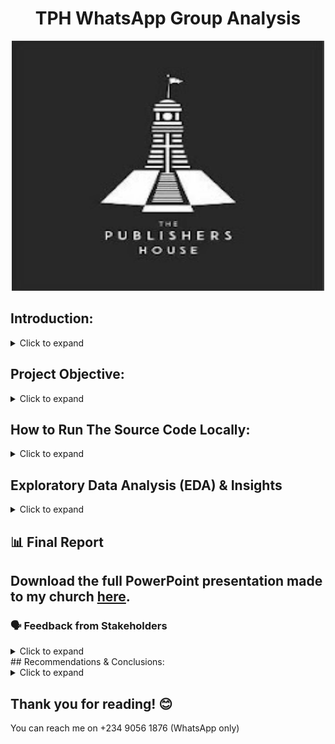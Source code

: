 <h1 style="text-align: center;">TPH WhatsApp Group Analysis</h1>

<div align="center">
  <img src="The Publishers House Image.jpg"="The TPH Image" width="500" height="400">
</div>

## Introduction: 
<details>
  <summary>Click to expand</summary>
  <br>
  
The TPH WhatsApp Group is the main online space for members of The Publishers House (TPH) — a church based at The House of Bread, Korinjoh House, Opposite Shawarma and Grills, British, Jos, Nigeria.

The group is used for:
- Sharing church updates and announcements
- Talking and staying connected with other members, leaders, and workers
- Celebrating birthdays, anniversaries, and other special moments

This project is a data analysis of the group. It looks at things like how often people chat, the most active times, what kind of messages are shared, and how people interact in the group. The goal is to better understand how the group works and how it can serve the church even more.

</details>

## Project Objective:
<details>
  <summary>Click to expand</summary>
 <br>
  
The goal of this project is to provide answers to the following questions:

- Who celebrates birthdays the most 🎉
- The most common words we use
- The emotional tone of our conversations
- Peak hours and days of message activity
- Who sends the most messages and gets the most responses
- How quickly we respond
- Who consistently engages the most
- And how many of our 274 members are active participants

It’s a look into what our group chats reveal about us as a spiritual family.
</details>

## How to Run The Source Code Locally:
<details>
  <summary>Click to expand</summary>

## Setup and Execution Instructions

### How the Data Was Collected

The dataset used for this project was exported from our church’s WhatsApp group using the **“Export Chat”** feature.

* WhatsApp generated a `.zip` file, which I downloaded.
* After extracting (unzipping) the file, I got a `.txt` file containing all the messages.
* This `.txt` file became the raw data used for analysis.

---

### Data and Configuration

You can find all the data files used in this project in the `Datasets/` directory of this repository. This folder contains:

* **TPH Data Zip File**: The raw WhatsApp export file from our church group, downloaded directly using WhatsApp's "Export Chat" feature.
* **Text File**: The `.txt` file extracted from the ZIP, which contains the raw message data. You can find it inside the Zip file folder
* **church_chat**: A processed version of the `.txt` file, converted to a structured `.csv` format using Python in Google Colab.
* **church_chat_clean**: A final, cleaned version of the data used for exploration and analysis.

These files make it easy to follow the full data journey — from raw export to structured insights.

---

### Environment Used

I didn’t run this project locally on my system. Instead:

* I used **Google Colab Notebooks** to write and run all the Python code.
* I **connected my Google Drive** to Colab so I could store files in the cloud, access the `.txt` file, and save the resulting `.csv` file.

---

### Tools & Python Libraries Used

This project was done entirely on **Google Colab**, so there was no need to install anything manually. However, here are the key tools and Python libraries used throughout the analysis:

* **Python:** The main programming language used for all tasks.
* **Pandas:** For data cleaning, manipulation, and analysis.
* **Matplotlib:** Used to create basic visualizations.
* **WordCloud:** To visualize frequently used words in the chat data.
* **Emoji:** For identifying and analyzing emojis used in messages.
* **re (Regular Expressions):** For text parsing and message formatting.
* **datetime:** For processing and analyzing timestamps.

All these libraries were either pre-installed in Colab or installed using simple pip commands like:

```python
!pip install wordcloud emoji
```

You don’t need to install these manually if you open the notebooks via Colab, they will run smoothly

---

### Project Workflow Overview

1. **Step 1 – Data Export:**
   I wrote a Colab Notebook that reads the `.txt` file (from the exported WhatsApp chat) and converts it to a well-structured `.csv` file.

2. **Step 2 – Data Analysis (EDA):**
   I created another Colab Notebook where I explored the data using Python libraries like Pandas and Matplotlib to extract insights.

---

### No Local Setup Required

Since this project was fully executed on Google Colab, you don’t need to install Python, Jupyter, or VS Code to run it.

Just click the links below to view or run the notebooks:

* [CSV Export Notebook](https://colab.research.google.com/drive/1Xm2DTMFDKssWEBw_G2vNj87WNqrs-dar?usp=sharing)
* [EDA & Analysis Notebook](https://colab.research.google.com/drive/1HrQmWLhFgt9AD4Jt6CpVG5xRp872bGYB?usp=sharing)

---
  
</details>

## Exploratory Data Analysis (EDA) & Insights
<details>
  <summary>Click to expand</summary>
  <br>

### Dataset Overview

* **Date Range:** December 11, 2024 — April 19, 2025
* **Original Dataset Shape:** 18,827 rows × 4 columns
* **Cleaned Dataset Shape:** 15,349 rows × 4 columns
* **Columns:**

  * `Date` – datetime format for daily trend tracking
  * `Time` – datetime format for hourly analysis
  * `Sender` – name or number of message sender
  * `Message` – actual text content

### Cleaning Process

* Removed rows with:

  * `Media omitted` or system notifications (e.g., "You added XYZ")
  * Empty or null messages
* Kept all columns — each is essential for the analysis
* No irrelevant columns found

---

## Key Questions & Insights

### 1. **Most Common Messages**

It is visually clear that ‘Happy Birthday’, ‘birthday sir/ma’, ‘God bless’, and ‘prayer’ dominate the conversations as seen below.
 <img src="Charts/word_cloud_plot.png" alt="Most Common Words Chart" width="600">

> **Insight:** This group is celebratory, polite, and structured — honorifics like *ma* and *sir* are frequently used. This shows our group’s strong culture of celebration, encouragement, and spiritual connection.


---

### 2. **Birthday Wish Culture**

* **Total birthday-related messages:** 3,205 (out of 15,349)
* **Top Birthday Wishers:**

  * Patricia Osifo – 76
  * ThankGod Watsawda – 74
  * Sally TPH – 68
  * Maram Mary – 68
  * Okoko Lawrencia – 65 as seen below
 <img src="Charts/top_wish_senders_plot.png" alt="Top Birthday Wishers Chart" width="700">
    

> Patricia is the most enthusiastic birthday celebrator in the group.

---

### 3. **Weekly Activity Trends**

 <img src="Charts/msg_byday.png" alt="Weekly Activity Chart" width="700">

> **Insight:** Midweek (especially Wednesdays) is the group’s peak for engagement.

---

### 4. **Top Contributors**

| Sender                 | Messages   |
| ---------------------- | ---------- |
| P Josh                 | 965        |
| Zemmy                  | 880        |
| Sharon                 | 751        |
| Rotimi Hardeyemi TPH   | 498        |
| Pope Delvan      | 449        |
| Genesis      | 432        |
| Ms. Mowaninuola Meghan | 406      ✅ |

<img src="Charts/top7_active.png" alt="Top Contributors Chart" width="700">

The group has a core of highly active participants who drive conversations. Dr. Josh, Zemnaan, and Sharon stand out for their consistent engagement on the group over the last four months. It's also encouraging to see other contributors like Rotimi, Pope Delvan(449), Genesis (432), etc.

---

### 5. **Sentiment & Tone Analysis**

| Tone     | % of Messages | Interpretation                          |
| -------- | ------------- | --------------------------------------- |
| Neutral  | 61.08%        | Coordination, planning, casual banter   |
| Positive | 36.05%        | Birthday wishes, prayers, encouragement |
| Negative | 2.87%         | Mostly teasing or light sarcasm         |

<img src="Charts/tone_distribution.png" alt="Tone Distribution Chart" width="600">

> The group culture is **joyful, supportive, and honor-driven**, with almost no hostility.

---

### 6. **Response Time & Engagement**

* **Median Response Time:** 0.00 minutes
* **Average Response Time:** 13.48 minutes

> This means that most members reply almost immediately, showing that the group is very active and quick to respond. A few slower replies increase the average to 13 minutes, but overall, the group chats are lively and responsive.

---

### 7. **Member Participation**

* **Total Members:** 274
* **Active Senders:** 231 (84.31%)
* **Inactive Members:** 43 (15.69%)

<img src="Charts/group_partcipation.png" alt="Group Participation Chart" width="500">

> **High Engagement:** More than 8 in 10 members actively participate — a strong, healthy community.

---

### 8. **Message Activity By Hour Of The Day**

<img src="Charts/msg_byhour.png" alt="Message Activity By Hour Chart" width="700">

This chart shows the hours when we talk the most, morning (8 AM–11 AM) and evening (8 PM–10 PM). Purple bars highlight the top 7 most active hours, while blue bars show the quieter times.

---

## Summary

**What This Data Tells Us**

* This WhatsApp group thrives on **celebration, honor, and encouragement.**
* Most interactions are **positive or neutral**, with **almost no negativity** or toxicity.
* The group is **fast-paced**, with instant replies and high participation.
* Members **respect and appreciate each other**, evident from greetings, honorifics, and uplifting messages.

> If community health could be measured in chats, this group scores **extremely high** — a model for joyful digital communities.
</details>

## 📊 Final Report  
Download the full PowerPoint presentation made to my church [here](https://docs.google.com/presentation/d/1C9xJ_AVLdV3OLRPPvCxuOrPzkOqrZ8aU/edit?usp=sharing&ouid=110569010279715783988&rtpof=true&sd=true).
---

### 🗣️ Feedback from Stakeholders
<details>
  <summary>Click to expand</summary>
 <br> 

Here are some reviews and comments received from TPH members and leaders after sharing the WhatsApp Group Data Analysis report:

#### **General Feedback**

* *"This is an interesting read. Well done."* — **Victoria TPH**, **Pst. Dami**, **Dr. David Ochogbe**
* *"Well done ma."* — **GPD**, **Taye**, **Rotimi TPH**, **Uncle Tim**
* *"Nice work sis."* — **Davou**, **Wisdom Juliet**, **Isaac**
* *"Great job, Mowa!"* — **Salamatu TPH**
* *"Really beautiful, thank you ma."* — **Shalom TPH**
* *"This is so good. Visually appealing. Very professional."* — **KC**
* *"Outstanding work. I couldn’t look away!"* — **The Love Odeh**
* *"This is so concise and profound."* — **Ibflame**
* *"Amazing stuff."* — **+234 811 968 8252**
* *"Thank you so much Ma. I love this!"* — **Tinaobiye**

#### **Engagement & Humor**

* *"The analysis actually Dae on Point!"* — **Jaay**
* *"I had a smile on my face from start to finish."* — **Shalom TPH**
* *"More birthdays to celebrate!"* — **Mr. Watsawda TPH**
* *"How did my name enter your analytics report?"* — **Patricia Osifo Media**
* *"I see why this message came by 8am."* — **Jaay**

#### **Professional Remarks**

* *"The data was concise, and I love your recommendation at the end."* — **Sharon Black**
* *"I saw trends I had noticed and even new ones."* — **Patricia Osifo Media**
* *"It's actually a good one. Thank you."* — **Oma TPH**
* *"This is an interesting and insightful work I must say. Good job!"* — **Uncle Tim**
* *"Quite insightful."* — **+234 814 476 7945**

#### **Pastoral Feedback**

* *"Wow. This is really insightful. Do you want to share with the group?"* — **My Daddy TPH**
* *"Go ahead please. Well done."* — **My Daddy TPH**
* *"Kudos sis. The data expert in the biubui!"* — **My Mummy Mrs T**

#### **Inquiries**

* *"I didn’t see the code on your repo..."* — **Ogbuti**
* *"Where did you get the data? Was it exported from the group?"* — **Patricia Osifo Media**
* *"Also really interested in the code too."* — **Patricia Osifo Media**

---
</details>
## Recommendations & Conclusions:
<details>
  <summary>Click to expand</summary>
 <br>  

This is not a business report, and that’s why I’m not making any formal suggestions or including a “Recommendations” section. However, we can consider doing the following:

1. Make use of Best Times to Post
Schedule important announcements or discussions between 8–11 AM or 8–10 PM, especially midweek.
Avoid Mondays for heavy posts since it’s the quietest.

2. Encourage Fast, Responsive Culture
The median reply time is 0 mins. Excellent!
Let’s preserve this by discouraging ghosting and thanking people for responding quickly.

Overall, this analysis provided a clear view of how the TPH WhatsApp group engages over time. From top contributors to peak activity periods, the data reflects the life and rhythm of our community.

It’s a beautiful reminder that what goes on, on the group matters.

</details>

## Thank you for reading! 😊
You can reach me on +234 9056 1876 (WhatsApp only)

